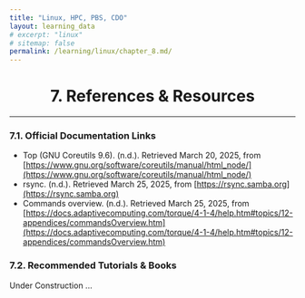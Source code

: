 ```yaml
---
title: "Linux, HPC, PBS, CDO"
layout: learning_data
# excerpt: "linux"
# sitemap: false
permalink: /learning/linux/chapter_8.md/
---
```




<h1 style="text-align:center;"> 7. References & Resources </h1>

---

### 7.1. Official Documentation Links
- Top (GNU Coreutils 9.6). (n.d.). Retrieved March 20, 2025, from [https://www.gnu.org/software/coreutils/manual/html_node/](https://www.gnu.org/software/coreutils/manual/html_node/)
- rsync. (n.d.). Retrieved March 25, 2025, from [https://rsync.samba.org](https://rsync.samba.org)
- Commands overview. (n.d.). Retrieved March 25, 2025, from [https://docs.adaptivecomputing.com/torque/4-1-4/help.htm#topics/12-appendices/commandsOverview.htm](https://docs.adaptivecomputing.com/torque/4-1-4/help.htm#topics/12-appendices/commandsOverview.htm)

### 7.2. Recommended Tutorials & Books
Under Construction ...



